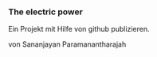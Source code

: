 ### The electric power
Ein Projekt mit Hilfe von github publizieren.

von Sananjayan Paramanantharajah